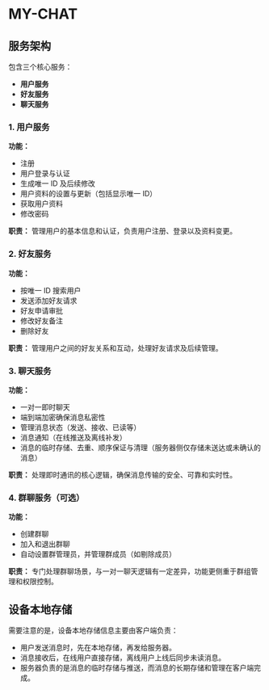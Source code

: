 # MY-CHAT

## 服务架构
包含三个核心服务：
- **用户服务**  
- **好友服务**  
- **聊天服务**  

### 1. 用户服务
**功能：**
- 注册
- 用户登录与认证
- 生成唯一 ID 及后续修改
- 用户资料的设置与更新（包括显示唯一 ID）
- 获取用户资料
- 修改密码


**职责：**
管理用户的基本信息和认证，负责用户注册、登录以及资料变更。

### 2. 好友服务
**功能：**
- 按唯一 ID 搜索用户
- 发送添加好友请求
- 好友申请审批
- 修改好友备注
- 删除好友

**职责：**
管理用户之间的好友关系和互动，处理好友请求及后续管理。

### 3. 聊天服务
**功能：**
- 一对一即时聊天
- 端到端加密确保消息私密性
- 管理消息状态（发送、接收、已读等）
- 消息通知（在线推送及离线补发）
- 消息的临时存储、去重、顺序保证与清理（服务器侧仅存储未送达或未确认的消息）

**职责：**
处理即时通讯的核心逻辑，确保消息传输的安全、可靠和实时性。

### 4. 群聊服务（可选）
**功能：**
- 创建群聊
- 加入和退出群聊
- 自动设置群管理员，并管理群成员（如剔除成员）

**职责：**
专门处理群聊场景，与一对一聊天逻辑有一定差异，功能更侧重于群组管理和权限控制。

## 设备本地存储
需要注意的是，设备本地存储信息主要由客户端负责：

- 用户发送消息时，先在本地存储，再发给服务器。
- 消息接收后，在线用户直接存储，离线用户上线后同步未读消息。
- 服务器负责的是消息的临时存储与推送，而消息的长期存储和管理在客户端完成。
